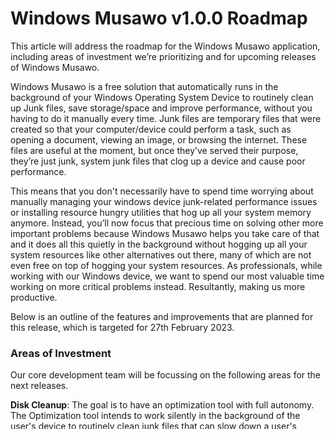 # Windows Musawo v1.0.0 Roadmap

This article will address the roadmap for the Windows Musawo application, including areas of investment we’re prioritizing and for upcoming releases of Windows Musawo.

Windows Musawo is a free solution that automatically runs in the background of your Windows Operating System Device to routinely clean up Junk files, save storage/space and improve performance, without you having to do it manually every time. Junk files are temporary files that were created so that your computer/device could perform a task, such as opening a document, viewing an image, or browsing the internet. These files are useful at the moment, but once they’ve served their purpose, they’re just junk, system junk files that clog up a device and cause poor performance.

This means that you don't necessarily have to spend time worrying about manually managing your windows device junk-related performance issues or installing resource hungry utilities that hog up all your system memory anymore. Instead, you’ll now focus that precious time on solving other more important problems because Windows Musawo helps you take care of that and it does all this quietly in the background without hogging up all your system resources like other alternatives out there, many of which are not even free on top of hogging your system resources. As professionals, while working with our Windows device, we want to spend our most valuable time working on more critical problems instead. Resultantly, making us more productive.

Below is an outline of the features and improvements that are planned for this release, which is targeted for 27th February 2023.

### Areas of Investment

Our core development team will be focussing on the following areas for the next releases.

**Disk Cleanup**: The goal is to have an optimization tool with full autonomy. The Optimization tool intends to work silently in the background of the user's device to routinely clean junk files that can slow down a user's device and internet browsers while doing all this without user's manual intervention. While achieving full autonomy of the optimization tool is our goal. We don't want to sacrifice performace and thereby prioritize performance and avoid hogging up alot of system resources.

**Custom Settings**: The user is our main focus and is the center of our motivation. A custom user experience with Windows Musawo is one of the main things. We are incorporating various custom user settings to enable the user customize the level of autonomy they might prefer the optimization tool to take on among others. Despite having the default settings for autononomous Disk clean up that our team recomends, We are giving the user the power to choose. This will enable them keep in control of their user experience.

**Memory Optimization**: Similarly, the goal is to have full autonomy for memory optimization. If you use too much memory, or build up too much memory with a program running over time, performance is going to degrade. Using too much memory without releasing it to the heap (the virtual memory available as a resource to all programs) can result in running out of memory on the machine, requiring a reboot and potentially leading to many issues.

Ideally, in a well-written program, you use memory and then return it to the heap. That way there is always something on the heap to take from. Each program is allocated a piece of the heap. If a particular program (or programs) keep sucking up a disproportionate amount of the heap, program performance suffers until an eventual crash.

## In conclusion

We hope you are as excited about these features as we are! Of course, it is still early in the release and these plans are subject to change, but you can follow along with the latest status of these features by [tracking the action on GitHub](https://github.com/OSCA-Kampala-Chapter/Windows-Musawo). Major updates and changes will be shared in an article when necessary. You can also get live updates and participate in the conversation by joining and sharing your thoughts or request to join our Whatsapp group from [our Discussions section](https://github.com/OSCA-Kampala-Chapter/Windows-Musawo/discussions).
